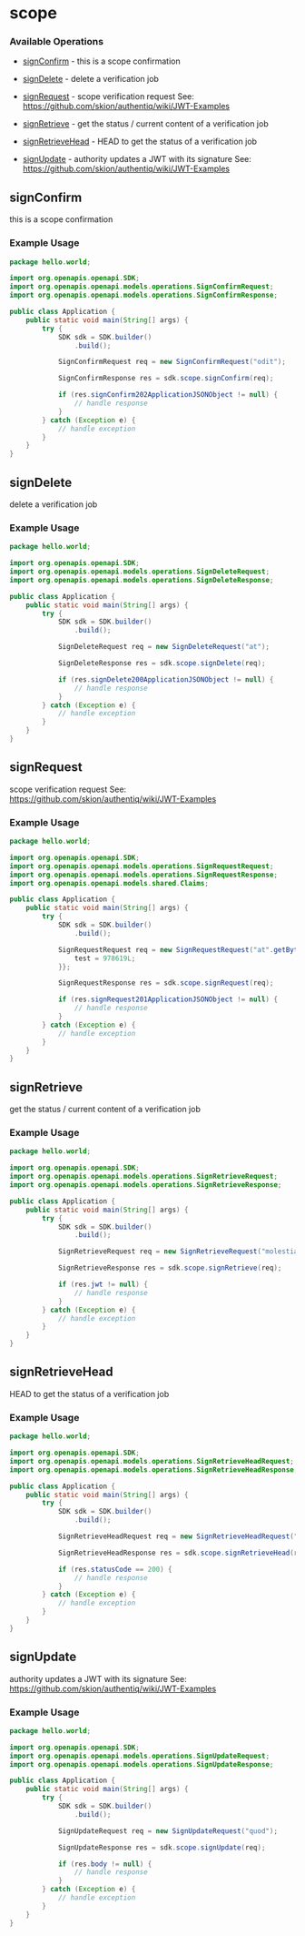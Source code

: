 # scope

### Available Operations

* [signConfirm](#signconfirm) - this is a scope confirmation
* [signDelete](#signdelete) - delete a verification job
* [signRequest](#signrequest) - scope verification request
See: https://github.com/skion/authentiq/wiki/JWT-Examples

* [signRetrieve](#signretrieve) - get the status / current content of a verification job
* [signRetrieveHead](#signretrievehead) - HEAD to get the status of a verification job
* [signUpdate](#signupdate) - authority updates a JWT with its signature
See: https://github.com/skion/authentiq/wiki/JWT-Examples


## signConfirm

this is a scope confirmation

### Example Usage

```java
package hello.world;

import org.openapis.openapi.SDK;
import org.openapis.openapi.models.operations.SignConfirmRequest;
import org.openapis.openapi.models.operations.SignConfirmResponse;

public class Application {
    public static void main(String[] args) {
        try {
            SDK sdk = SDK.builder()
                .build();

            SignConfirmRequest req = new SignConfirmRequest("odit");            

            SignConfirmResponse res = sdk.scope.signConfirm(req);

            if (res.signConfirm202ApplicationJSONObject != null) {
                // handle response
            }
        } catch (Exception e) {
            // handle exception
        }
    }
}
```

## signDelete

delete a verification job

### Example Usage

```java
package hello.world;

import org.openapis.openapi.SDK;
import org.openapis.openapi.models.operations.SignDeleteRequest;
import org.openapis.openapi.models.operations.SignDeleteResponse;

public class Application {
    public static void main(String[] args) {
        try {
            SDK sdk = SDK.builder()
                .build();

            SignDeleteRequest req = new SignDeleteRequest("at");            

            SignDeleteResponse res = sdk.scope.signDelete(req);

            if (res.signDelete200ApplicationJSONObject != null) {
                // handle response
            }
        } catch (Exception e) {
            // handle exception
        }
    }
}
```

## signRequest

scope verification request
See: https://github.com/skion/authentiq/wiki/JWT-Examples


### Example Usage

```java
package hello.world;

import org.openapis.openapi.SDK;
import org.openapis.openapi.models.operations.SignRequestRequest;
import org.openapis.openapi.models.operations.SignRequestResponse;
import org.openapis.openapi.models.shared.Claims;

public class Application {
    public static void main(String[] args) {
        try {
            SDK sdk = SDK.builder()
                .build();

            SignRequestRequest req = new SignRequestRequest("at".getBytes()) {{
                test = 978619L;
            }};            

            SignRequestResponse res = sdk.scope.signRequest(req);

            if (res.signRequest201ApplicationJSONObject != null) {
                // handle response
            }
        } catch (Exception e) {
            // handle exception
        }
    }
}
```

## signRetrieve

get the status / current content of a verification job

### Example Usage

```java
package hello.world;

import org.openapis.openapi.SDK;
import org.openapis.openapi.models.operations.SignRetrieveRequest;
import org.openapis.openapi.models.operations.SignRetrieveResponse;

public class Application {
    public static void main(String[] args) {
        try {
            SDK sdk = SDK.builder()
                .build();

            SignRetrieveRequest req = new SignRetrieveRequest("molestiae");            

            SignRetrieveResponse res = sdk.scope.signRetrieve(req);

            if (res.jwt != null) {
                // handle response
            }
        } catch (Exception e) {
            // handle exception
        }
    }
}
```

## signRetrieveHead

HEAD to get the status of a verification job

### Example Usage

```java
package hello.world;

import org.openapis.openapi.SDK;
import org.openapis.openapi.models.operations.SignRetrieveHeadRequest;
import org.openapis.openapi.models.operations.SignRetrieveHeadResponse;

public class Application {
    public static void main(String[] args) {
        try {
            SDK sdk = SDK.builder()
                .build();

            SignRetrieveHeadRequest req = new SignRetrieveHeadRequest("quod");            

            SignRetrieveHeadResponse res = sdk.scope.signRetrieveHead(req);

            if (res.statusCode == 200) {
                // handle response
            }
        } catch (Exception e) {
            // handle exception
        }
    }
}
```

## signUpdate

authority updates a JWT with its signature
See: https://github.com/skion/authentiq/wiki/JWT-Examples


### Example Usage

```java
package hello.world;

import org.openapis.openapi.SDK;
import org.openapis.openapi.models.operations.SignUpdateRequest;
import org.openapis.openapi.models.operations.SignUpdateResponse;

public class Application {
    public static void main(String[] args) {
        try {
            SDK sdk = SDK.builder()
                .build();

            SignUpdateRequest req = new SignUpdateRequest("quod");            

            SignUpdateResponse res = sdk.scope.signUpdate(req);

            if (res.body != null) {
                // handle response
            }
        } catch (Exception e) {
            // handle exception
        }
    }
}
```
